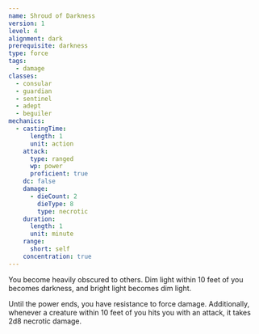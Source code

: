 ```yaml
---
name: Shroud of Darkness
version: 1
level: 4
alignment: dark
prerequisite: darkness
type: force
tags:
  - damage
classes:
  - consular
  - guardian
  - sentinel
  - adept
  - beguiler
mechanics:
  - castingTime:
      length: 1
      unit: action
    attack:
      type: ranged
      wp: power
      proficient: true
    dc: false
    damage:
      - dieCount: 2
        dieType: 8
        type: necrotic
    duration:
      length: 1
      unit: minute
    range:
      short: self
    concentration: true
---
```

You become heavily obscured to others. Dim light within 10 feet of you becomes darkness, and bright light becomes dim light.

Until the power ends, you have resistance to force damage. Additionally, whenever a creature within 10 feet of you hits you with an attack, it takes 2d8 necrotic damage.
    